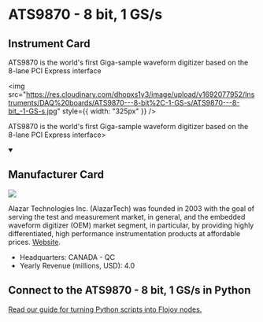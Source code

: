 
# ATS9870 - 8 bit, 1 GS/s

## Instrument Card

<div className="flex">

<div>

ATS9870 is the world's first Giga-sample waveform digitizer based on the 8-lane PCI Express interface

</div>

<img src="https://res.cloudinary.com/dhopxs1y3/image/upload/v1692077952/Instruments/DAQ%20boards/ATS9870---8-bit%2C-1-GS-s/ATS9870---8-bit_-1-GS-s.jpg" style={{ width: "325px" }} />

</div>

ATS9870 is the world's first Giga-sample waveform digitizer based on the 8-lane PCI Express interface>

<details open>
<summary><h2>Manufacturer Card</h2></summary>

<img src="https://res.cloudinary.com/dhopxs1y3/image/upload/v1691785173/Instruments/Vendor%20Logos/Alazartech.jpg.png" />

Alazar Technologies Inc. (AlazarTech) was founded in 2003 with the goal of serving the test and measurement market, in general, and the embedded waveform digitizer (OEM) market segment, in particular, by providing highly differentiated, high performance instrumentation products at affordable prices. <a href="https://www.alazartech.com/">Website</a>.

<ul>
  <li>Headquarters: CANADA - QC</li>
  <li>Yearly Revenue (millions, USD): 4.0</li>
</ul>
</details>

## Connect to the ATS9870 - 8 bit, 1 GS/s in Python

[Read our guide for turning Python scripts into Flojoy nodes.](https://docs.flojoy.ai/custom-nodes/creating-custom-node/)


